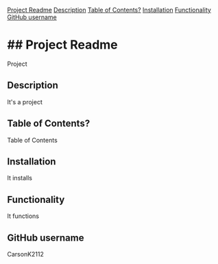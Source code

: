 [Project Readme](#project-readme) 
[Description](#description) 
[Table of Contents?](#table-of-contents?) 
[Installation](#installation) 
[Functionality](#functionality) 
[GitHub username](#github-username) 
# ## Project Readme<br> 
Project<br> 
## Description<br> 
It's a project<br> 
## Table of Contents?<br> 
Table of Contents<br> 
## Installation<br> 
It installs<br> 
## Functionality<br> 
It functions<br> 
## GitHub username<br> 
CarsonK2112<br> 
